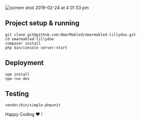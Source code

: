 ![screen shot 2019-02-24 at 4 01 53 pm](https://user-images.githubusercontent.com/3720473/53300277-c1688300-384d-11e9-818c-6b9ef8638665.png)


## Project setup & running

```
git clone git@github.com:OmarMakled/omarmakled-lillydoo.git
cd omarmakled-lillydoo
composer install
php bin/console server:start
```


## Deployment

```
npm install
npm run dev
```

## Testing

```
vendor/bin/simple-phpunit
```

Happy Coding ♥ !
